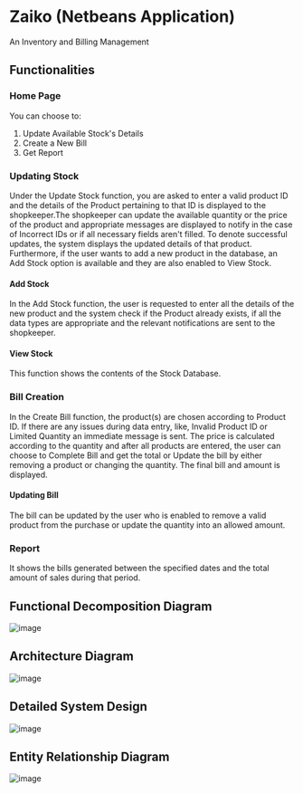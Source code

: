 # Zaiko (Netbeans Application)
An Inventory and Billing Management 

## Functionalities
### Home Page
You can choose to:
1. Update Available Stock's Details
2. Create a New Bill
3. Get Report

### Updating Stock
Under the Update Stock function, you are asked to enter a valid product ID and the details of the Product pertaining to that ID is displayed to the shopkeeper.The shopkeeper can update the available quantity or the price of the product and appropriate messages are displayed to notify in the case of Incorrect IDs or if all necessary fields aren't filled.
To denote successful updates, the system displays the updated details of that product. Furthermore, if the user wants to add a new product in the database, an Add Stock option is available and they are also enabled to View Stock.

#### Add Stock
In the Add Stock function, the user is requested to enter all the details of the new product and the system check if the Product already exists, if all the data types are appropriate and the relevant notifications are sent to the shopkeeper.

#### View Stock
This function shows the contents of the Stock Database.

### Bill Creation
In the Create Bill function, the product(s) are chosen according to Product ID. If there are any issues during data entry, like, Invalid Product ID or Limited Quantity an immediate message is sent. The price is calculated according to the quantity and after all products are entered, the user can choose to Complete Bill and get the total or Update the bill by either removing a product or changing the quantity. The final bill and amount is displayed.

#### Updating Bill
The bill can be updated by the user who is enabled to remove a valid product from the purchase or update the quantity into an allowed amount.

### Report
It shows the bills generated between the specified dates and the total amount of sales during that period.

## Functional Decomposition Diagram
![image](https://user-images.githubusercontent.com/67183417/211072712-b09c632d-8fb1-4d34-88e8-805b0cb8f3a8.png)

## Architecture Diagram
![image](https://user-images.githubusercontent.com/67183417/211073373-f6fd5951-e753-4478-8928-a18ade4300c8.png)

## Detailed System Design
![image](https://user-images.githubusercontent.com/67183417/211073089-c00a0655-9783-4c98-9410-5c79a3d52974.png)

## Entity Relationship Diagram
![image](https://user-images.githubusercontent.com/67183417/211073604-dfce3425-c631-497e-96c0-f84651cbc90d.png)
